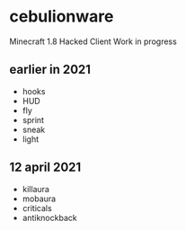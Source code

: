# cebulionware
Minecraft 1.8 Hacked Client
Work in progress

## earlier in 2021
* hooks
* HUD
* fly
* sprint
* sneak
* light
## 12 april 2021
* killaura
* mobaura
* criticals
* antiknockback
